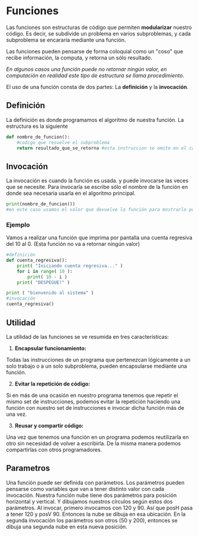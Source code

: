 # Funciones
Las funciones son estructuras de código que permiten **modularizar** nuestro código. Es decir, se subdivide un problema en varios subproblemas, y cada subproblema se encararía mediante una función.
<!-- TODO: agregar las imagenes de ayp(la presentacion de apuntes) y funciones -->
Las funciones pueden pensarse de forma coloquial como un "coso" que recibe información, la computa, y retorna un sólo resultado. 

_En algunos casos una función puede no retornar ningún valor, en computación en realidad este tipo de estructura se llama procedimiento._
<!-- TODO: agregar imagen del coso funcion -->
El uso de una función consta de dos partes: La **definición** y la **invocación**.

<!-- TODO: completar -->
## Definición
La definición es donde programamos el algoritmo de nuestra función. La estructura es la siguiente
```py
def nombre_de_funcion():
    #codigo que resuelve el subproblema
    return resultado_que_se_retorna #esta instruccion se omite en el caso de que la función no retorne nada.
```

## Invocación
La invocación es cuando la función es usada. y puede invocarse las veces que se necesite. Para invocarla se escribe sólo el nombre de la función en donde sea necesaria usarla en el algoritmo principal.

```py
print(nombre_de_funcion()) 
#en este caso usamos el valor que devuelve la función para mostrarlo por terminal
```

### Ejemplo
Vamos a realizar una función que imprima por pantalla una cuenta regresiva del 10 al 0. (Esta función no va a retornar ningún valor)
```py
#definición
def cuenta_regresiva():
    print( "Iniciando cuenta regresiva..." )
    for i in range( 10 ):
        print( 10 - i )
    print( "DESPEGUE!" )

print ( "bienvenido al sistema" )
#invocación
cuenta_regresiva()
```

## Utilidad
La utilidad de las funciones se ve resumida en tres características:
1. **Encapsular funcionamiento:**

Todas las instrucciones de un programa que pertenezcan lógicamente a un solo trabajo o a un solo subproblema, pueden encapsularse mediante una función.

2. **Evitar la repetición de código:**

Si en más de una ocasión en nuestro programa tenemos que repetir el mismo set de instrucciones, podemos evitar la repetición haciendo una función con nuestro set de instrucciones e invocar dicha función más de una vez.

3. **Reusar y compartir código:**

Una vez que tenemos una función en un programa podemos reutilizarla en otro sin necesidad de volver a escribirla. De la misma manera podemos compartirlas con otros programadores.

<!-- TODO: posible subseccion? -->
## Parametros 
Una función puede ser definida con parámetros. Los parámetros pueden pensarse como variables que van a tener distinto valor con cada invocación.
Nuestra función nube tiene dos parámetros para posición horizontal y vertical. Y dibujamos nuestros círculos según estos dos parámetros.
Al invocar, primero invocamos con 120 y 90. Así que posH pasa a tener 120 y posV 90. Entonces la nube se dibuja en esa ubicación.
En la segunda invocación los parámetros son otros (50 y 200), entonces se dibuja una segunda nube en esta nueva posición.

